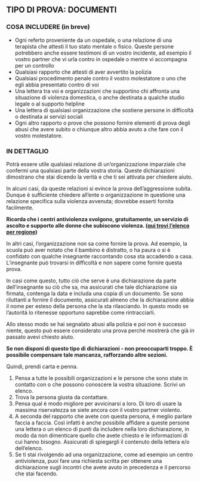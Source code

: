 <h2>TIPO DI PROVA: DOCUMENTI</h2>
<h3>COSA INCLUDERE (in breve)</h3>
    <ul>
        <li>Ogni referto proveniente da un ospedale, o una relazione di una terapista che attesti il tuo stato mentale o fisico. Queste persone potrebbero anche essere testimoni di un vostro incidente, ad esempio il vostro partner che vi urla contro in ospedale o mentre vi accompagna per un controllo</li>
        <li>Qualsiasi rapporto che attesti di aver avvertito la polizia</li>
        <li>Qualsiasi procedimento penale contro il vostro molestatore o uno che egli abbia presentato contro di voi</li>
        <li>Una lettera tra voi e organizzazioni che supportino chi affronta una situazione di violenza domestica, o anche destinata a qualche studio legale o al supporto helpline</li>
        <li>Una lettera di qualsiasi organizzazione che sostiene persone in difficoltà o destinata ai servizi sociali</li>
        <li>Ogni altro rapporto o prove che possono fornire elementi di prova degli abusi che avere subito o chiunque altro abbia avuto a che fare con il vostro molestatore.</li>
    </ul>
<h3>IN DETTAGLIO</h3>
<p>Potrà essere utile qualsiasi relazione di un’organizzazione imparziale che confermi una qualsiasi parte della vostra storia. Queste dichiarazioni dimostrano che stai dicendo la verità e che ti sei attivata per chiedere aiuto.</p>
<p>In alcuni casi, da queste relazioni si evince la prova dell’aggressione subita. Dunque è sufficiente chiedere all’ente o organizzazione in questione una relazione specifica sulla violenza avvenuta; dovrebbe esserti fornita facilmente.</p>
<p><strong>Ricorda che i centri antiviolenza svolgono, gratuitamente, un servizio di ascolto e supporto alle donne che subiscono violenza. (<a alt="mappatura dei servizi" href="http://chaynitalia.org/mappatura-dei-servizi/">qui trovi l’elenco per regione</a>)</strong></p>
<p>In altri casi, l’organizzazione non sa come fornire la prova. Ad esempio, la scuola può aver notato che il bambino è distratto, o ha paura o si è confidato con qualche insegnante raccontando cosa sta accadendo a casa. L’insegnante può trovarsi in difficoltà e non sapere come fornire questa prova.</p>
<p>In casi come questo, tutto ciò che serve è una dichiarazione da parte dell’insegnante su ciò che sa, ma assicurati che tale dichiarazione sia firmata, contenga la data e includa una copia di un documento. Se sono riluttanti a fornire il documento, assicurati almeno che la dichiarazione abbia il nome per esteso della persona che la sta rilasciando. In questo modo se l’autorità lo ritenesse opportuno saprebbe come rintracciarli.</p>
<p>Allo stesso modo se hai segnalato abusi alla polizia e poi non è successo niente, questo può essere considerato una prova perché mostrerà che già in passato avevi chiesto aiuto.</p>
<p><strong>Se non disponi di questo tipo di dichiarazioni - non preoccuparti troppo. È possibile compensare tale mancanza, rafforzando altre sezioni.</strong></p>
<p>Quindi, prendi carta e penna.</p>
    <ol>
        <li>Pensa a tutte le possibili organizzazioni e le persone che sono state in contatto con o che possono conoscere la vostra situazione. Scrivi un elenco.</li>
        <li>Trova la persona giusta da contattare.</li>
        <li>Pensa qual è modo migliore per avvicinarsi a loro. Dì loro di usare la massima riservatezza se siete ancora con il vostro partner violento.</li>
        <li>A seconda del rapporto che avete con questa persona, è meglio parlare faccia a faccia.  Così infatti è anche possibile affidare a queste persone una lettera o un elenco di punti da includere nella loro dichiarazione, in modo da non dimenticare quello che avete chiesto e le informazioni di cui hanno bisogno. Assicurati di spiegargli il contenuto della lettera e/o dell’elenco.</li>
        <li>Se ti stai rivolgendo ad una organizzazione, come ad esempio un centro antiviolenza, puoi fare una richiesta scritta per ottenere una dichiarazione sugli incontri che avete avuto in precedenza e il percorso che stai facendo.</li>
    </ol>